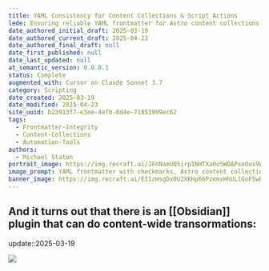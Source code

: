 ```yaml
---
title: YAML Consistency for Content Collections & Script Actions
lede: Ensuring reliable YAML frontmatter for Astro content collections and script automation—approaches, pitfalls, and tooling support.
date_authored_initial_draft: 2025-03-19
date_authored_current_draft: 2025-04-23
date_authored_final_draft: null
date_first_published: null
date_last_updated: null
at_semantic_version: 0.0.0.1
status: Complete
augmented_with: Cursor on Claude Sonnet 3.7
category: Scripting
date_created: 2025-03-19
date_modified: 2025-04-23
site_uuid: b23913f7-e3ee-4efb-8d4e-71851999ec62
tags:
  - Frontmatter-Integrity
  - Content-Collections
  - Automation-Tools
authors:
  - Michael Staton
portrait_image: https://img.recraft.ai/JFoNamUQ5irp1NHTXa0o5WDAPxoOus9W8TP7V3-MreA/rs:fit:1024:1820:0/raw:1/plain/abs://external/images/2a076b11-642f-4a45-86d3-7d239cfdf190
image_prompt: YAML frontmatter with checkmarks, Astro content collection icons, and script automation visualized in a modern workspace.
banner_image: https://img.recraft.ai/EI1zHsgDx0U2XKHp66PzemxHhULlGoF5wR7yq33slnY/rs:fit:2048:1024:0/raw:1/plain/abs://external/images/4e36bbcb-1545-44f1-b91a-e7f297288168
---
```


## And it turns out that there is an [[Obsidian]] plugin that can do content-wide transormations:
update::2025-03-19

![](https://i.imgur.com/MCaqrGg.png)

